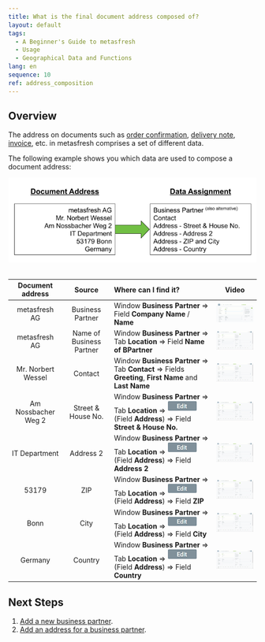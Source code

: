 ```yaml
---
title: What is the final document address composed of?
layout: default
tags:
  - A Beginner's Guide to metasfresh
  - Usage
  - Geographical Data and Functions
lang: en
sequence: 10
ref: address_composition
---
```


## Overview
The address on documents such as [order confirmation](SalesOrder_recording), [delivery note](Ship_SalesOrder), [invoice](Invoice_SalesOrder), etc. in metasfresh comprises a set of different data.

The following example shows you which data are used to compose a document address:

![Fig.: Data assigned to document address](assets/Address_composition.png)
<br><br>

| Document address | Source | Where can I find it? | Video |
| :---: | :---: | :--- | :---: |
| metasfresh AG | Business Partner | Window **Business Partner** &#8658; Field **Company Name** / **Name** | <kbd><a href="assets/Address_composition_BPartner.gif" title="Click to enlarge"><img src="assets/Address_composition_BPartner.gif" alt="GIF: Enter company name / business partner name" style="width:200px"></a></kbd> |
| metasfresh AG | Name of Business Partner | Window **Business Partner** &#8658; Tab **Location** &#8658; Field **Name of BPartner** | <kbd><a href="assets/Address_composition_alternativeBP.gif" title="Click to enlarge"><img src="assets/Address_composition_alternativeBP.gif" alt="GIF: Enter an alternative business partner name" style="width:200px"></a></kbd> |
| Mr. Norbert Wessel | Contact | Window **Business Partner** &#8658; Tab **Contact** &#8658; Fields **Greeting**, **First Name** and **Last Name** | <kbd><a href="assets/Address_composition_Contact.gif" title="Click to enlarge"><img src="assets/Address_composition_Contact.gif" alt="GIF: Enter contact information" style="width:200px"></a></kbd> |
| Am Nossbacher Weg 2 | Street & House No. | Window **Business Partner** &#8658; Tab **Location** &#8658; <img src="assets/Edit_address_button.png" alt="Enter address - 'Edit' button" style="width:60px; padding-bottom:4px;"> (Field **Address**) &#8658; Field **Street & House No.** | <kbd><a href="assets/Address_composition_Address.gif" title="Click to enlarge"><img src="assets/Address_composition_Address.gif" alt="GIF: Enter address information" style="width:200px"></a></kbd> |
| IT Department | Address 2 | Window **Business Partner** &#8658; Tab **Location** &#8658; <img src="assets/Edit_address_button.png" alt="Enter address - 'Edit' button" style="width:60px; padding-bottom:4px;"> (Field **Address**) &#8658; Field **Address 2** | <kbd><a href="assets/Address_composition_Address.gif" title="Click to enlarge"><img src="assets/Address_composition_Address.gif" alt="GIF: Enter address information" style="width:200px"></a></kbd> |
| 53179 | ZIP | Window **Business Partner** &#8658; Tab **Location** &#8658; <img src="assets/Edit_address_button.png" alt="Enter address - 'Edit' button" style="width:60px; padding-bottom:4px;"> (Field **Address**) &#8658; Field **ZIP** | <kbd><a href="assets/Address_composition_Address.gif" title="Click to enlarge"><img src="assets/Address_composition_Address.gif" alt="GIF: Enter address information" style="width:200px"></a></kbd> |
| Bonn | City | Window **Business Partner** &#8658; Tab **Location** &#8658; <img src="assets/Edit_address_button.png" alt="Enter address - 'Edit' button" style="width:60px; padding-bottom:4px;"> (Field **Address**) &#8658; Field **City** | <kbd><a href="assets/Address_composition_Address.gif" title="Click to enlarge"><img src="assets/Address_composition_Address.gif" alt="GIF: Enter address information" style="width:200px"></a></kbd> |
| Germany | Country | Window **Business Partner** &#8658; Tab **Location** &#8658; <img src="assets/Edit_address_button.png" alt="Enter address - 'Edit' button" style="width:60px; padding-bottom:4px;"> (Field **Address**) &#8658; Field **Country** | <kbd><a href="assets/Address_composition_Address.gif" title="Click to enlarge"><img src="assets/Address_composition_Address.gif" alt="GIF: Enter address information" style="width:200px"></a></kbd> |

## Next Steps
1. [Add a new business partner](New_Business_Partner).
1. [Add an address for a business partner](Add_address_tab).
